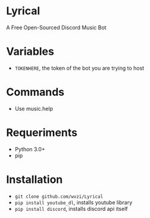 # Lyrical
A Free Open-Sourced Discord Music Bot

# Variables

- `TOKENHERE`, the token of the bot you are trying to host

# Commands

- Use music.help

# Requeriments
- Python 3.0+
- pip 

# Installation

- `git clone github.com/wvzi/Lyrical`
- `pip install youtube_dl`, installs youtube library
- `pip install discord`, installs discord api itself




